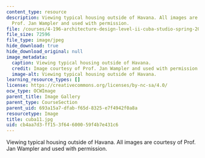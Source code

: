 ```yaml
---
content_type: resource
description: Viewing typical housing outside of Havana. All images are courtesy of
  Prof. Jan Wampler and used with permission.
file: /courses/4-196-architecture-design-level-ii-cuba-studio-spring-2004/cb4aa7d3ff153f64600059f4b7e431c6_cuba11.jpg
file_size: 72596
file_type: image/jpeg
hide_download: true
hide_download_original: null
image_metadata:
  caption: Viewing typical housing outside of Havana.
  credit: Image courtesy of Prof. Jan Wampler and used with permission.
  image-alt: Viewing typical housing outside of Havana.
learning_resource_types: []
license: https://creativecommons.org/licenses/by-nc-sa/4.0/
ocw_type: OCWImage
parent_title: Image Gallery
parent_type: CourseSection
parent_uid: 693a15a7-dfab-f65d-8325-e7f4942f0a8a
resourcetype: Image
title: cuba11.jpg
uid: cb4aa7d3-ff15-3f64-6000-59f4b7e431c6
---
```

Viewing typical housing outside of Havana. All images are courtesy of Prof. Jan Wampler and used with permission.